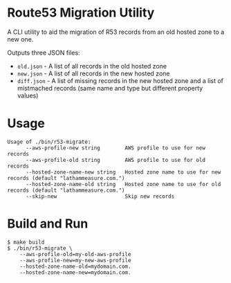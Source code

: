 # Route53 Migration Utility

A CLI utility to aid the migration of R53 records from an old hosted zone to a new one.

Outputs three JSON files:
* `old.json` - A list of all records in the old hosted zone
* `new.json` - A list of all records in the new hosted zone
* `diff.json` - A list of missing records in the new hosted zone and a list of mistmached records (same name and type but different property values)

# Usage
```
Usage of ./bin/r53-migrate:
      --aws-profile-new string        AWS profile to use for new records
      --aws-profile-old string        AWS profile to use for old records
      --hosted-zone-name-new string   Hosted zone name to use for new records (default "lathammeasure.com.")
      --hosted-zone-name-old string   Hosted zone name to use for old records (default "lathammeasure.com.")
      --skip-new                      Skip new records
```

# Build and Run

```shell
$ make build
$ ./bin/r53-migrate \
    --aws-profile-old=my-old-aws-profile
    --aws-profile-new=my-new-aws-profile
    --hosted-zone-name-old=mydomain.com.
    --hosted-zone-name-new=mydomain.com.
```
